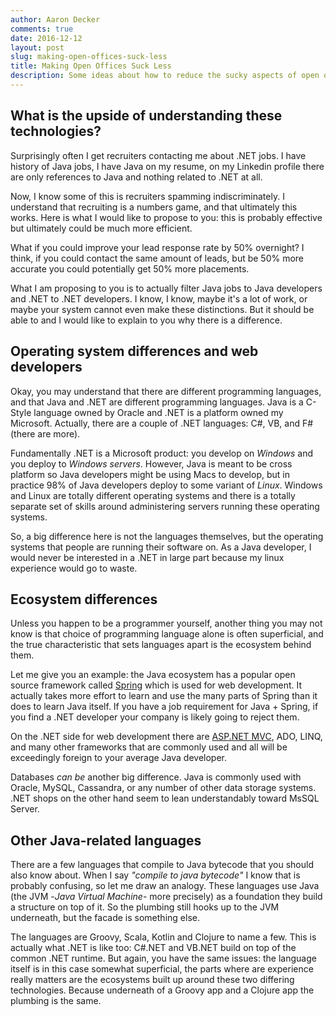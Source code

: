 ```yaml
---
author: Aaron Decker
comments: true
date: 2016-12-12
layout: post
slug: making-open-offices-suck-less
title: Making Open Offices Suck Less
description: Some ideas about how to reduce the sucky aspects of open offices.
---
```


## What is the upside of understanding these technologies?

Surprisingly often I get recruiters contacting me about .NET jobs. I have history of Java jobs, I have Java on my resume, on my Linkedin profile there are only references to Java and nothing related to .NET at all.

Now, I know some of this is recruiters spamming indiscriminately. I understand that recruiting is a numbers game, and that ultimately this works. Here is what I would like to propose to you: this is probably effective but ultimately could be much more efficient.

What if you could improve your lead response rate by 50% overnight? I think, if you could contact the same amount of leads, but be 50% more accurate you could potentially get 50% more placements.

What I am proposing to you is to actually filter Java jobs to Java developers and .NET to .NET developers. I know, I know, maybe it's a lot of work, or maybe your system cannot even make these distinctions. But it should be able to and I would like to explain to you why there is a difference.


## Operating system differences and web developers

Okay, you may understand that there are different programming languages, and that Java and .NET are different programming languages. Java is a C-Style language owned by Oracle and .NET is a platform owned my Microsoft. Actually, there are a couple of .NET languages: C#, VB, and F# (there are more).

Fundamentally .NET is a Microsoft product: you develop on _Windows_ and you deploy to _Windows servers_. However, Java is meant to be cross platform so Java developers might be using Macs to develop, but in practice 98% of Java developers deploy to some variant of _Linux_. Windows and Linux are totally different operating systems and there is a totally separate set of skills around administering servers running these operating systems.

So, a big difference here is not the languages themselves, but the operating systems that people are running their software on. As a Java developer, I would never be interested in a .NET in large part because my linux experience would go to waste.


## Ecosystem differences

Unless you happen to be a programmer yourself, another thing you may not know is that choice of programming language alone is often superficial, and the true characteristic that sets languages apart is the ecosystem behind them.

Let me give you an example: the Java ecosystem has a popular open source framework called [Spring](http://spring.io/) which is used for web development. It actually takes more effort to learn and use the many parts of Spring than it does to learn Java itself. If you have a job requirement for Java + Spring, if you find a .NET developer your company is likely going to reject them.

On the .NET side for web development there are [ASP.NET MVC](https://www.asp.net/mvc), ADO, LINQ, and many other frameworks that are commonly used and all will be exceedingly foreign to your average Java developer.

Databases _can be_ another big difference. Java is commonly used with Oracle, MySQL, Cassandra, or any number of other data storage systems. .NET shops on the other hand seem to lean understandably toward MsSQL Server.


## Other Java-related languages

There are a few languages that compile to Java bytecode that you should also know about. When I say _"compile to java bytecode"_ I know that is probably confusing, so let me draw an analogy. These languages use Java (the JVM -_Java Virtual Machine_- more precisely) as a foundation they build a structure on top of it. So the plumbing still hooks up to the JVM underneath, but the facade is something else.

The languages are Groovy, Scala, Kotlin and Clojure to name a few. This is actually what .NET is like too: C#.NET and VB.NET build on top of the common .NET runtime. But again, you have the same issues: the language itself is in this case somewhat superficial, the parts where are experience really matters are the ecosystems built up around these two differing technologies. Because underneath of a Groovy app and a Clojure app the plumbing is the same.



<!---

Maybe do a diagram showing the ecosystems. It would be cool to include this as
a sort of infographic.


--->
